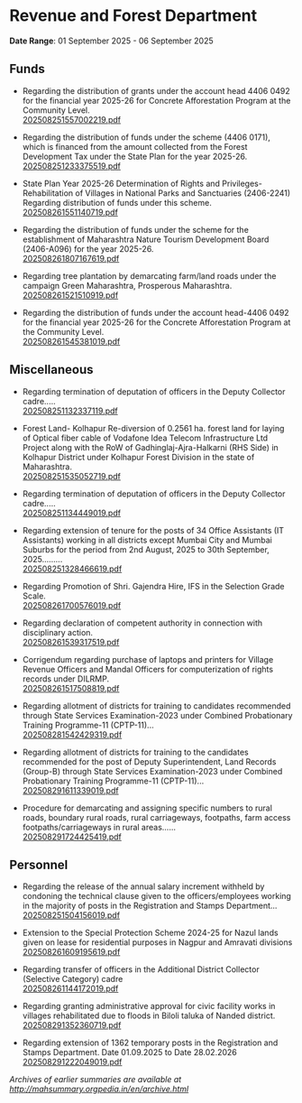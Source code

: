 # Revenue and Forest Department

**Date Range**: 01 September 2025 - 06 September 2025


## Funds
- Regarding the distribution of grants under the account head 4406 0492 for the financial year 2025-26 for Concrete Afforestation Program at the Community Level.\
  [202508251557002219.pdf](https://gr.maharashtra.gov.in/Site/Upload/Government%20Resolutions/English/202508251557002219.pdf)

- Regarding the distribution of funds under the scheme (4406 0171), which is financed from the amount collected from the Forest Development Tax under the State Plan for the year 2025-26.\
  [202508251233375519.pdf](https://gr.maharashtra.gov.in/Site/Upload/Government%20Resolutions/English/202508251233375519.pdf)

- State Plan Year 2025-26 Determination of Rights and Privileges-Rehabilitation of Villages in National Parks and Sanctuaries (2406-2241) Regarding distribution of funds under this scheme.\
  [202508261551140719.pdf](https://gr.maharashtra.gov.in/Site/Upload/Government%20Resolutions/English/202508261551140719.pdf)

- Regarding the distribution of funds under the scheme for the establishment of Maharashtra Nature Tourism Development Board (2406-A096) for the year 2025-26.\
  [202508261807167619.pdf](https://gr.maharashtra.gov.in/Site/Upload/Government%20Resolutions/English/202508261807167619.pdf)

- Regarding tree plantation by demarcating farm/land roads under the campaign Green Maharashtra, Prosperous Maharashtra.\
  [202508261521510919.pdf](https://gr.maharashtra.gov.in/Site/Upload/Government%20Resolutions/English/202508261521510919.pdf)

- Regarding the distribution of funds under the account head-4406 0492 for the financial year 2025-26 for the Concrete Afforestation Program at the Community Level.\
  [202508261545381019.pdf](https://gr.maharashtra.gov.in/Site/Upload/Government%20Resolutions/English/202508261545381019.pdf)

## Miscellaneous
- Regarding termination of deputation of officers in the Deputy Collector cadre.....\
  [202508251132337119.pdf](https://gr.maharashtra.gov.in/Site/Upload/Government%20Resolutions/English/202508251132337119.pdf)

- Forest Land- Kolhapur  Re-diversion of 0.2561 ha. forest land for laying of Optical fiber cable of Vodafone Idea Telecom Infrastructure Ltd Project along with the RoW of Gadhinglaj-Ajra-Halkarni (RHS Side) in Kolhapur District under Kolhapur Forest Division in the state of Maharashtra.\
  [202508251535052719.pdf](https://gr.maharashtra.gov.in/Site/Upload/Government%20Resolutions/English/202508251535052719.pdf)

- Regarding termination of deputation of officers in the Deputy Collector cadre.....\
  [202508251134449019.pdf](https://gr.maharashtra.gov.in/Site/Upload/Government%20Resolutions/English/202508251134449019.pdf)

- Regarding extension of tenure for the posts of 34 Office Assistants (IT Assistants) working in all districts except Mumbai City and Mumbai Suburbs for the period from 2nd August, 2025 to 30th September, 2025.........\
  [202508251328466619.pdf](https://gr.maharashtra.gov.in/Site/Upload/Government%20Resolutions/English/202508251328466619.pdf)

- Regarding Promotion of Shri. Gajendra Hire, IFS in the Selection Grade Scale.\
  [202508261700576019.pdf](https://gr.maharashtra.gov.in/Site/Upload/Government%20Resolutions/English/202508261700576019.pdf)

- Regarding declaration of competent authority in connection with disciplinary action.\
  [202508261539317519.pdf](https://gr.maharashtra.gov.in/Site/Upload/Government%20Resolutions/English/202508261539317519.pdf)

- Corrigendum regarding purchase of laptops and printers for Village Revenue Officers and Mandal Officers for computerization of rights records under DILRMP.\
  [202508261517508819.pdf](https://gr.maharashtra.gov.in/Site/Upload/Government%20Resolutions/English/202508261517508819.pdf)

- Regarding allotment of districts for training to candidates recommended through State Services Examination-2023 under Combined Probationary Training Programme-11 (CPTP-11)...\
  [202508281542429319.pdf](https://gr.maharashtra.gov.in/Site/Upload/Government%20Resolutions/English/202508281542429319.pdf)

- Regarding allotment of districts for training to the candidates recommended for the post of Deputy Superintendent, Land Records (Group-B) through State Services Examination-2023 under Combined Probationary Training Programme-11 (CPTP-11)...\
  [202508291611339019.pdf](https://gr.maharashtra.gov.in/Site/Upload/Government%20Resolutions/English/202508291611339019.pdf)

- Procedure for demarcating and assigning specific numbers to rural roads, boundary rural roads, rural carriageways, footpaths, farm access footpaths/carriageways in rural areas......\
  [202508291724425419.pdf](https://gr.maharashtra.gov.in/Site/Upload/Government%20Resolutions/English/202508291724425419...pdf)

## Personnel
- Regarding the release of the annual salary increment withheld by condoning the technical clause given to the officers/employees working in the majority of posts in the Registration and Stamps Department...\
  [202508251504156019.pdf](https://gr.maharashtra.gov.in/Site/Upload/Government%20Resolutions/English/202508251504156019.pdf)

- Extension to the Special Protection Scheme 2024-25 for Nazul lands given on lease for residential purposes in Nagpur and Amravati divisions\
  [202508261609195619.pdf](https://gr.maharashtra.gov.in/Site/Upload/Government%20Resolutions/English/202508261609195619.pdf)

- Regarding transfer of officers in the Additional District Collector (Selective Category) cadre\
  [202508261144172019.pdf](https://gr.maharashtra.gov.in/Site/Upload/Government%20Resolutions/English/202508261144172019.pdf)

- Regarding granting administrative approval for civic facility works in villages rehabilitated due to floods in Biloli taluka of Nanded district.\
  [202508291352360719.pdf](https://gr.maharashtra.gov.in/Site/Upload/Government%20Resolutions/English/202508291352360719.pdf)

- Regarding extension of 1362 temporary posts in the Registration and Stamps Department. Date 01.09.2025 to Date 28.02.2026\
  [202508291222049019.pdf](https://gr.maharashtra.gov.in/Site/Upload/Government%20Resolutions/English/202508291222049019.pdf)


*Archives of earlier summaries are available at http://mahsummary.orgpedia.in/en/archive.html*
